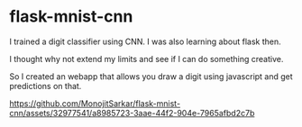 # flask-mnist-cnn
I trained a digit classifier using CNN. I was also learning about flask then.

I thought why not extend my limits and see if I can do something creative.

So I created an webapp that allows you draw a digit using javascript and get predictions on that.



https://github.com/MonojitSarkar/flask-mnist-cnn/assets/32977541/a8985723-3aae-44f2-904e-7965afbd2c7b

